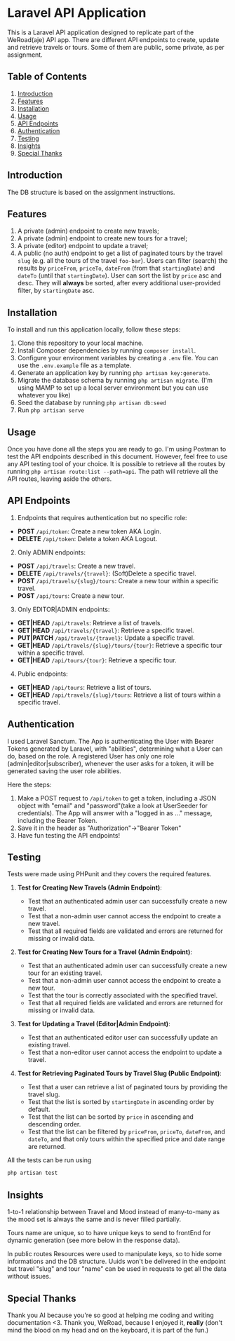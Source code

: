 # Laravel API Application

This is a Laravel API application designed to replicate part of the WeRoad(aje) API app. There are different API endpoints to create, update and retrieve travels or tours. Some of them are public, some private, as per assignment.

## Table of Contents

1. [Introduction](#introduction)
2. [Features](#features)
3. [Installation](#installation)
4. [Usage](#usage)
5. [API Endpoints](#api-endpoints)
6. [Authentication](#authentication)
7. [Testing](#testing)
8. [Insights](#insights)
9. [Special Thanks](#special-thanks)

## Introduction

The DB structure is based on the assignment instructions. 

## Features

1. A private (admin) endpoint to create new travels;
2. A private (admin) endpoint to create new tours for a travel;
3. A private (editor) endpoint to update a travel;
4. A public (no auth) endpoint to get a list of paginated tours by the travel `slug` (e.g. all the tours of the travel `foo-bar`). Users can filter (search) the results by `priceFrom`, `priceTo`, `dateFrom` (from that `startingDate`) and `dateTo` (until that `startingDate`). User can sort the list by `price` asc and desc. They will **always** be sorted, after every additional user-provided filter, by `startingDate` asc.

## Installation

To install and run this application locally, follow these steps:

1. Clone this repository to your local machine.
2. Install Composer dependencies by running `composer install`.
3. Configure your environment variables by creating a `.env` file. You can use the `.env.example` file as a template.
4. Generate an application key by running `php artisan key:generate`.
5. Migrate the database schema by running `php artisan migrate`. (I'm using MAMP to set up a local server environment but you can use whatever you like)
6. Seed the database by running `php artisan db:seed`
7. Run `php artisan serve`


## Usage

Once you have done all the steps you are ready to go. I'm using Postman to test the API endpoints described in this document. However, feel free to use any API testing tool of your choice.
It is possible to retrieve all the routes by running `php artisan route:list --path=api`. The path will retrieve all the API routes, leaving aside the others.

## API Endpoints

1. Endpoints that requires authentication but no specific role:

- **POST** `/api/token`: Create a new token AKA Login.
- **DELETE** `/api/token`: Delete a token AKA Logout.

2. Only ADMIN endpoints:

- **POST** `/api/travels`: Create a new travel.
- **DELETE** `/api/travels/{travel}`: (Soft)Delete a specific travel.
- **POST** `/api/travels/{slug}/tours`: Create a new tour within a specific travel. 
- **POST** `/api/tours`: Create a new tour.

3. Only EDITOR|ADMIN endpoints:

- **GET|HEAD** `/api/travels`: Retrieve a list of travels.
- **GET|HEAD** `/api/travels/{travel}`: Retrieve a specific travel.
- **PUT|PATCH** `/api/travels/{travel}`: Update a specific travel.
- **GET|HEAD** `/api/travels/{slug}/tours/{tour}`: Retrieve a specific tour within a specific travel.
- **GET|HEAD** `/api/tours/{tour}`: Retrieve a specific tour.

4. Public endpoints:

- **GET|HEAD** `/api/tours`: Retrieve a list of tours.
- **GET|HEAD** `/api/travels/{slug}/tours`: Retrieve a list of tours within a specific travel.

## Authentication

I used Laravel Sanctum. The App is authenticating the User with Bearer Tokens generated by Laravel, with "abilities", determining what a User can do, based on the role.
A registered User has only one role (admin|editor|subscriber), whenever the user asks for a token, it will be generated saving the user role abilities.

Here the steps:
1. Make a POST request to `/api/token` to get a token, including a JSON object with "email" and "password"(take a look at UserSeeder for credentials). The App will answer with a "logged in as ..." message, including the Bearer Token.
2. Save it in the header as "Authorization"->"Bearer Token"
3. Have fun testing the API endpoints!

## Testing

Tests were made using PHPunit and they covers the required features.

1. **Test for Creating New Travels (Admin Endpoint)**:
   - Test that an authenticated admin user can successfully create a new travel.
   - Test that a non-admin user cannot access the endpoint to create a new travel.
   - Test that all required fields are validated and errors are returned for missing or invalid data.

2. **Test for Creating New Tours for a Travel (Admin Endpoint)**:
   - Test that an authenticated admin user can successfully create a new tour for an existing travel.
   - Test that a non-admin user cannot access the endpoint to create a new tour.
   - Test that the tour is correctly associated with the specified travel.
   - Test that all required fields are validated and errors are returned for missing or invalid data.

3. **Test for Updating a Travel (Editor|Admin Endpoint)**:
   - Test that an authenticated editor user can successfully update an existing travel.
   - Test that a non-editor user cannot access the endpoint to update a travel.

4. **Test for Retrieving Paginated Tours by Travel Slug (Public Endpoint)**:
   - Test that a user can retrieve a list of paginated tours by providing the travel slug.
   - Test that the list is sorted by `startingDate` in ascending order by default.
   - Test that the list can be sorted by `price` in ascending and descending order.
   - Test that the list can be filtered by `priceFrom`, `priceTo`, `dateFrom`, and `dateTo`, and that only tours within the specified price and date range are returned.

All the tests can be run using

```bash
php artisan test
```

## Insights

1-to-1 relationship between Travel and Mood instead of many-to-many as the mood set is always the same and is never filled partially.

Tours name are unique, so to have unique keys to send to frontEnd for dynamic generation (see more below in the response data).

In public routes Resources were used to manipulate keys, so to hide some informations and the DB structure. Uuids won't be delivered in the endpoint but travel "slug" and tour "name" can be used in requests to get all the data without issues.

## Special Thanks

Thank you AI because you're so good at helping me coding and writing documentation <3.
Thank you, WeRoad, because I enjoyed it, **really** (don't mind the blood on my head and on the keyboard, it is part of the fun.)